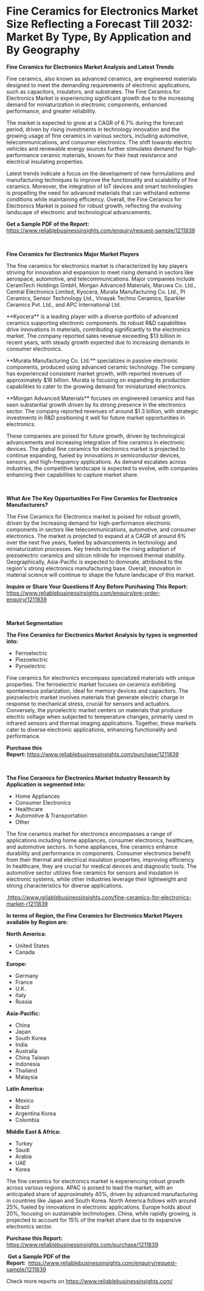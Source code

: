 <p><h1>Fine Ceramics for Electronics Market Size Reflecting a Forecast Till 2032: Market By Type, By Application and By Geography</h1></p><p><strong>Fine Ceramics for Electronics Market Analysis and Latest Trends</strong></p>
<p><p>Fine ceramics, also known as advanced ceramics, are engineered materials designed to meet the demanding requirements of electronic applications, such as capacitors, insulators, and substrates. The Fine Ceramics for Electronics Market is experiencing significant growth due to the increasing demand for miniaturization in electronic components, enhanced performance, and greater reliability.</p><p>The market is expected to grow at a CAGR of 6.7% during the forecast period, driven by rising investments in technology innovation and the growing usage of fine ceramics in various sectors, including automotive, telecommunications, and consumer electronics. The shift towards electric vehicles and renewable energy sources further stimulates demand for high-performance ceramic materials, known for their heat resistance and electrical insulating properties.</p><p>Latest trends indicate a focus on the development of new formulations and manufacturing techniques to improve the functionality and scalability of fine ceramics. Moreover, the integration of IoT devices and smart technologies is propelling the need for advanced materials that can withstand extreme conditions while maintaining efficiency. Overall, the Fine Ceramics for Electronics Market is poised for robust growth, reflecting the evolving landscape of electronic and technological advancements.</p></p>
<p><strong>Get a Sample PDF of the Report:&nbsp;</strong> <a href="https://www.reliablebusinessinsights.com/enquiry/request-sample/1211839?utm_campaign=3430&utm_medium=2&utm_source=Github&utm_content=ia&utm_term=24032025&utm_id=fine-ceramics-for-electronics">https://www.reliablebusinessinsights.com/enquiry/request-sample/1211839</a></p>
<p>&nbsp;</p>
<p><strong>Fine Ceramics for Electronics Major Market Players</strong></p>
<p><p>The fine ceramics for electronics market is characterized by key players striving for innovation and expansion to meet rising demand in sectors like aerospace, automotive, and telecommunications. Major companies include CeramTech Holdings GmbH, Morgan Advanced Materials, Maruwa Co. Ltd., Central Electronics Limited, Kyocera, Murata Manufacturing Co. Ltd., PI Ceramics, Sensor Technology Ltd., Vinayak Techno Ceramics, Sparkler Ceramics Pvt. Ltd., and APC International Ltd.</p><p>**Kyocera** is a leading player with a diverse portfolio of advanced ceramics supporting electronic components. Its robust R&D capabilities drive innovations in materials, contributing significantly to the electronics market. The company reported sales revenue exceeding $13 billion in recent years, with steady growth expected due to increasing demands in consumer electronics.</p><p>**Murata Manufacturing Co. Ltd.** specializes in passive electronic components, produced using advanced ceramic technology. The company has experienced consistent market growth, with reported revenues of approximately $18 billion. Murata is focusing on expanding its production capabilities to cater to the growing demand for miniaturized electronics.</p><p>**Morgan Advanced Materials** focuses on engineered ceramics and has seen substantial growth driven by its strong presence in the electronics sector. The company reported revenues of around $1.3 billion, with strategic investments in R&D positioning it well for future market opportunities in electronics.</p><p>These companies are poised for future growth, driven by technological advancements and increasing integration of fine ceramics in electronic devices. The global fine ceramics for electronics market is projected to continue expanding, fueled by innovations in semiconductor devices, sensors, and high-frequency applications. As demand escalates across industries, the competitive landscape is expected to evolve, with companies enhancing their capabilities to capture market share.</p></p>
<p>&nbsp;</p>
<p><strong>What Are The Key Opportunities For Fine Ceramics for Electronics Manufacturers?</strong></p>
<p><p>The Fine Ceramics for Electronics market is poised for robust growth, driven by the increasing demand for high-performance electronic components in sectors like telecommunications, automotive, and consumer electronics. The market is projected to expand at a CAGR of around 6% over the next five years, fueled by advancements in technology and miniaturization processes. Key trends include the rising adoption of piezoelectric ceramics and silicon nitride for improved thermal stability. Geographically, Asia-Pacific is expected to dominate, attributed to the region's strong electronics manufacturing base. Overall, innovation in material science will continue to shape the future landscape of this market.</p></p>
<p><strong>Inquire or Share Your Questions If Any Before Purchasing This Report:</strong> <a href="https://www.reliablebusinessinsights.com/enquiry/pre-order-enquiry/1211839?utm_campaign=3430&utm_medium=2&utm_source=Github&utm_content=ia&utm_term=24032025&utm_id=fine-ceramics-for-electronics">https://www.reliablebusinessinsights.com/enquiry/pre-order-enquiry/1211839</a></p>
<p>&nbsp;</p>
<p><strong>Market Segmentation</strong></p>
<p><strong>The Fine Ceramics for Electronics Market Analysis by types is segmented into:</strong></p>
<p><ul><li>Ferroelectric</li><li>Piezoelectric</li><li>Pyroelectric</li></ul></p>
<p><p>Fine ceramics for electronics encompass specialized materials with unique properties. The ferroelectric market focuses on ceramics exhibiting spontaneous polarization, ideal for memory devices and capacitors. The piezoelectric market involves materials that generate electric charge in response to mechanical stress, crucial for sensors and actuators. Conversely, the pyroelectric market centers on materials that produce electric voltage when subjected to temperature changes, primarily used in infrared sensors and thermal imaging applications. Together, these markets cater to diverse electronic applications, enhancing functionality and performance.</p></p>
<p><strong>Purchase this Report:&nbsp;</strong><a href="https://www.reliablebusinessinsights.com/purchase/1211839?utm_campaign=3430&utm_medium=2&utm_source=Github&utm_content=ia&utm_term=24032025&utm_id=fine-ceramics-for-electronics">https://www.reliablebusinessinsights.com/purchase/1211839</a></p>
<p>&nbsp;</p>
<p><strong>The Fine Ceramics for Electronics Market Industry Research by Application is segmented into:</strong></p>
<p><ul><li>Home Appliances</li><li>Consumer Electronics</li><li>Healthcare</li><li>Automotive & Transportation</li><li>Other</li></ul></p>
<p><p>The fine ceramics market for electronics encompasses a range of applications including home appliances, consumer electronics, healthcare, and automotive sectors. In home appliances, fine ceramics enhance durability and performance in components. Consumer electronics benefit from their thermal and electrical insulation properties, improving efficiency. In healthcare, they are crucial for medical devices and diagnostic tools. The automotive sector utilizes fine ceramics for sensors and insulation in electronic systems, while other industries leverage their lightweight and strong characteristics for diverse applications.</p></p>
<p><a href="https://www.reliablebusinessinsights.com/fine-ceramics-for-electronics-market-r1211839?utm_campaign=3430&utm_medium=2&utm_source=Github&utm_content=ia&utm_term=24032025&utm_id=fine-ceramics-for-electronics">&nbsp;https://www.reliablebusinessinsights.com/fine-ceramics-for-electronics-market-r1211839</a></p>
<p><strong>In terms of Region, the Fine Ceramics for Electronics Market Players available by Region are:</strong></p>
<p>
    <p> <strong> North America: </strong>
        <ul>
            <li>United States</li>
            <li>Canada</li>
        </ul>
        </p> 
    <p> <strong> Europe: </strong>
        <ul>
            <li>Germany</li>
            <li>France</li>
            <li>U.K.</li>
            <li>Italy</li>
            <li>Russia</li>
        </ul>
        </p> 
    <p> <strong> Asia-Pacific: </strong>
        <ul>
            <li>China</li>
            <li>Japan</li>
            <li>South Korea</li>
            <li>India</li>
            <li>Australia</li>
            <li>China Taiwan</li>
            <li>Indonesia</li>
            <li>Thailand</li>
            <li>Malaysia</li>
        </ul>
        </p> 
    <p> <strong> Latin America: </strong>
        <ul>
            <li>Mexico</li>
            <li>Brazil</li>
            <li>Argentina Korea</li>
            <li>Colombia</li>
        </ul>
        </p> 
    <p> <strong> Middle East & Africa: </strong>
        <ul>
            <li>Turkey</li>
            <li>Saudi</li>
            <li>Arabia</li>
            <li>UAE</li>
            <li>Korea</li>
        </ul>
    </p>
    </p>
<p><p>The fine ceramics for electronics market is experiencing robust growth across various regions. APAC is poised to lead the market, with an anticipated share of approximately 40%, driven by advanced manufacturing in countries like Japan and South Korea. North America follows with around 25%, fueled by innovations in electronic applications. Europe holds about 20%, focusing on sustainable technologies. China, while rapidly growing, is projected to account for 15% of the market share due to its expansive electronics sector.</p></p>
<p><strong>Purchase this Report: </strong><a href="https://www.reliablebusinessinsights.com/purchase/1211839?utm_campaign=3430&utm_medium=2&utm_source=Github&utm_content=ia&utm_term=24032025&utm_id=fine-ceramics-for-electronics">https://www.reliablebusinessinsights.com/purchase/1211839</a></p>
<p>&nbsp;<strong>Get a Sample PDF of the Report:&nbsp;&nbsp;</strong><a href="https://www.reliablebusinessinsights.com/enquiry/request-sample/1211839?utm_campaign=3430&utm_medium=2&utm_source=Github&utm_content=ia&utm_term=24032025&utm_id=fine-ceramics-for-electronics">https://www.reliablebusinessinsights.com/enquiry/request-sample/1211839</a></p>
<p><strong></strong></p>
<p>Check more reports on <a href="https://www.reliablebusinessinsights.com/?utm_campaign=3430&utm_medium=2&utm_source=Github&utm_content=ia&utm_term=24032025&utm_id=fine-ceramics-for-electronics">https://www.reliablebusinessinsights.com/</a></p>